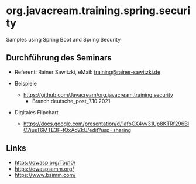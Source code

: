 # org.javacream.training.spring.security
Samples using Spring Boot and Spring Security

## Durchführung des Seminars

* Referent: Rainer Sawitzki, eMail: training@rainer-sawitzki.de

* Beispiele
  * https://github.com/Javacream/org.javacream.training.security
    *  Branch deutsche_post_7.10.2021
    
* Digitales Flipchart
  * https://docs.google.com/presentation/d/1afoOX4vv31Up8KTRf296BlC7iusT6MTE3F-tQxAdZkU/edit?usp=sharing

## Links

* https://owasp.org/Top10/
* https://owaspsamm.org/
* https://www.bsimm.com/
  
   
